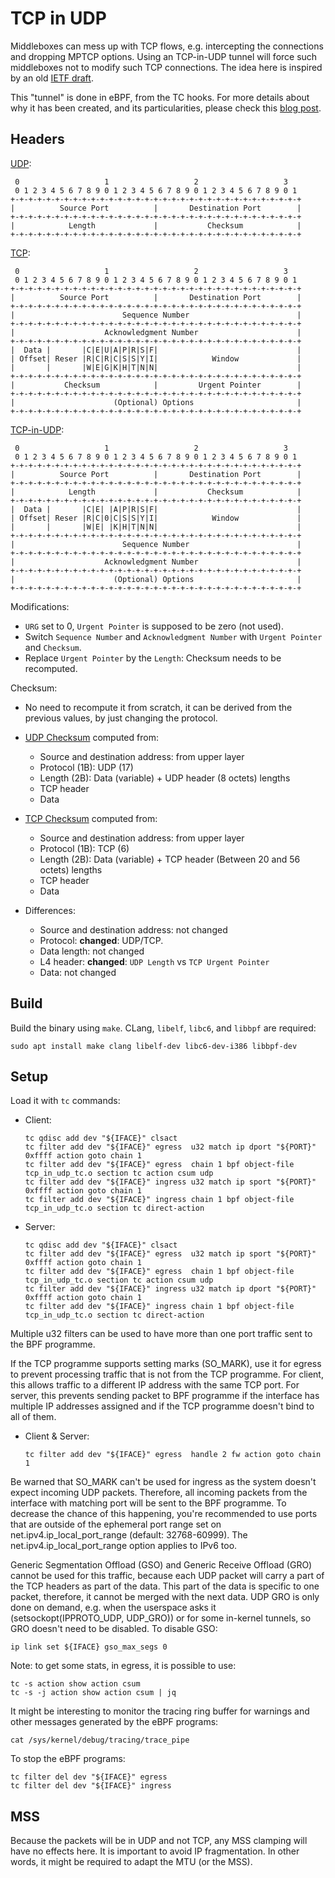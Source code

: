 # TCP in UDP

Middleboxes can mess up with TCP flows, e.g. intercepting the connections and
dropping MPTCP options. Using an TCP-in-UDP tunnel will force such middleboxes
not to modify such TCP connections. The idea here is inspired by an old [IETF
draft](https://datatracker.ietf.org/doc/html/draft-cheshire-tcp-over-udp-00.html).

This "tunnel" is done in eBPF, from the TC hooks. For more details about why it
has been created, and its particularities, please check this
[blog post](https://blog.mptcp.dev/2025/07/14/TCP-in-UDP.html).

## Headers

[UDP](https://www.ietf.org/rfc/rfc768.html):

```
 0                   1                   2                   3
 0 1 2 3 4 5 6 7 8 9 0 1 2 3 4 5 6 7 8 9 0 1 2 3 4 5 6 7 8 9 0 1
+-+-+-+-+-+-+-+-+-+-+-+-+-+-+-+-+-+-+-+-+-+-+-+-+-+-+-+-+-+-+-+-+
|          Source Port          |       Destination Port        |
+-+-+-+-+-+-+-+-+-+-+-+-+-+-+-+-+-+-+-+-+-+-+-+-+-+-+-+-+-+-+-+-+
|            Length             |           Checksum            |
+-+-+-+-+-+-+-+-+-+-+-+-+-+-+-+-+-+-+-+-+-+-+-+-+-+-+-+-+-+-+-+-+
```

[TCP](https://www.ietf.org/rfc/rfc9293.html):

```
 0                   1                   2                   3
 0 1 2 3 4 5 6 7 8 9 0 1 2 3 4 5 6 7 8 9 0 1 2 3 4 5 6 7 8 9 0 1
+-+-+-+-+-+-+-+-+-+-+-+-+-+-+-+-+-+-+-+-+-+-+-+-+-+-+-+-+-+-+-+-+
|          Source Port          |       Destination Port        |
+-+-+-+-+-+-+-+-+-+-+-+-+-+-+-+-+-+-+-+-+-+-+-+-+-+-+-+-+-+-+-+-+
|                        Sequence Number                        |
+-+-+-+-+-+-+-+-+-+-+-+-+-+-+-+-+-+-+-+-+-+-+-+-+-+-+-+-+-+-+-+-+
|                    Acknowledgment Number                      |
+-+-+-+-+-+-+-+-+-+-+-+-+-+-+-+-+-+-+-+-+-+-+-+-+-+-+-+-+-+-+-+-+
|  Data |       |C|E|U|A|P|R|S|F|                               |
| Offset| Reser |R|C|R|C|S|S|Y|I|            Window             |
|       |       |W|E|G|K|H|T|N|N|                               |
+-+-+-+-+-+-+-+-+-+-+-+-+-+-+-+-+-+-+-+-+-+-+-+-+-+-+-+-+-+-+-+-+
|           Checksum            |         Urgent Pointer        |
+-+-+-+-+-+-+-+-+-+-+-+-+-+-+-+-+-+-+-+-+-+-+-+-+-+-+-+-+-+-+-+-+
|                      (Optional) Options                       |
+-+-+-+-+-+-+-+-+-+-+-+-+-+-+-+-+-+-+-+-+-+-+-+-+-+-+-+-+-+-+-+-+
```

[TCP-in-UDP](https://datatracker.ietf.org/doc/html/draft-cheshire-tcp-over-udp-00.html):

```
 0                   1                   2                   3
 0 1 2 3 4 5 6 7 8 9 0 1 2 3 4 5 6 7 8 9 0 1 2 3 4 5 6 7 8 9 0 1
+-+-+-+-+-+-+-+-+-+-+-+-+-+-+-+-+-+-+-+-+-+-+-+-+-+-+-+-+-+-+-+-+
|          Source Port          |       Destination Port        |
+-+-+-+-+-+-+-+-+-+-+-+-+-+-+-+-+-+-+-+-+-+-+-+-+-+-+-+-+-+-+-+-+
|            Length             |           Checksum            |
+-+-+-+-+-+-+-+-+-+-+-+-+-+-+-+-+-+-+-+-+-+-+-+-+-+-+-+-+-+-+-+-+
|  Data |       |C|E| |A|P|R|S|F|                               |
| Offset| Reser |R|C|0|C|S|S|Y|I|            Window             |
|       |       |W|E| |K|H|T|N|N|                               |
+-+-+-+-+-+-+-+-+-+-+-+-+-+-+-+-+-+-+-+-+-+-+-+-+-+-+-+-+-+-+-+-+
|                        Sequence Number                        |
+-+-+-+-+-+-+-+-+-+-+-+-+-+-+-+-+-+-+-+-+-+-+-+-+-+-+-+-+-+-+-+-+
|                    Acknowledgment Number                      |
+-+-+-+-+-+-+-+-+-+-+-+-+-+-+-+-+-+-+-+-+-+-+-+-+-+-+-+-+-+-+-+-+
|                      (Optional) Options                       |
+-+-+-+-+-+-+-+-+-+-+-+-+-+-+-+-+-+-+-+-+-+-+-+-+-+-+-+-+-+-+-+-+
```

Modifications:
- `URG` set to 0, `Urgent Pointer` is supposed to be zero (not used).
- Switch `Sequence Number` and `Acknowledgment Number` with `Urgent Pointer` and
  `Checksum`.
- Replace `Urgent Pointer` by the `Length`: Checksum needs to be recomputed.

Checksum:
- No need to recompute it from scratch, it can be derived from the previous
  values, by just changing the protocol.

- [UDP Checksum](https://www.rfc-editor.org/rfc/rfc768) computed from:
  - Source and destination address: from upper layer
  - Protocol (1B): UDP (17)
  - Length (2B): Data (variable) + UDP header (8 octets) lengths
  - TCP header
  - Data

- [TCP Checksum](https://www.ietf.org/rfc/rfc9293.html#section-3.1-6.18.1)
  computed from:
  - Source and destination address: from upper layer
  - Protocol (1B): TCP (6)
  - Length (2B): Data (variable) + TCP header (Between 20 and 56 octets) lengths
  - TCP header
  - Data

- Differences:
  - Source and destination address: not changed
  - Protocol: **changed**: UDP/TCP.
  - Data length: not changed
  - L4 header: **changed**: `UDP Length` vs `TCP Urgent Pointer`
  - Data: not changed


## Build

Build the binary using `make`. CLang, `libelf`, `libc6`, and `libbpf` are
required:

```
sudo apt install make clang libelf-dev libc6-dev-i386 libbpf-dev
```


## Setup

Load it with `tc` commands:

- Client:
  ```
  tc qdisc add dev "${IFACE}" clsact
  tc filter add dev "${IFACE}" egress  u32 match ip dport "${PORT}" 0xffff action goto chain 1
  tc filter add dev "${IFACE}" egress  chain 1 bpf object-file tcp_in_udp_tc.o section tc action csum udp
  tc filter add dev "${IFACE}" ingress u32 match ip sport "${PORT}" 0xffff action goto chain 1
  tc filter add dev "${IFACE}" ingress chain 1 bpf object-file tcp_in_udp_tc.o section tc direct-action
  ```
- Server:
  ```
  tc qdisc add dev "${IFACE}" clsact
  tc filter add dev "${IFACE}" egress  u32 match ip sport "${PORT}" 0xffff action goto chain 1
  tc filter add dev "${IFACE}" egress  chain 1 bpf object-file tcp_in_udp_tc.o section tc action csum udp
  tc filter add dev "${IFACE}" ingress u32 match ip dport "${PORT}" 0xffff action goto chain 1
  tc filter add dev "${IFACE}" ingress chain 1 bpf object-file tcp_in_udp_tc.o section tc direct-action
  ```

Multiple u32 filters can be used to have more than one port traffic sent to the
BPF programme.

If the TCP programme supports setting marks (SO_MARK), use it for egress to
prevent processing traffic that is not from the TCP programme. For client, this
allows traffic to a different IP address with the same TCP port. For server,
this prevents sending packet to BPF programme if the interface has multiple IP
addresses assigned and if the TCP programme doesn't bind to all of them.

- Client & Server:
  ```
  tc filter add dev "${IFACE}" egress  handle 2 fw action goto chain 1
  ```

Be warned that SO_MARK can't be used for ingress as the system doesn't expect
incoming UDP packets. Therefore, all incoming packets from the interface with
matching port will be sent to the BPF programme. To decrease the chance of this
happening, you're recommended to use ports that are outside of the ephemeral
port range set on net.ipv4.ip_local_port_range (default: 32768-60999). The
net.ipv4.ip_local_port_range option applies to IPv6 too.

Generic Segmentation Offload (GSO) and Generic Receive Offload (GRO) cannot be
used for this traffic, because each UDP packet will carry a part of the TCP
headers as part of the data. This part of the data is specific to one packet,
therefore, it cannot be merged with the next data. UDP GRO is only done on
demand, e.g. when the userspace asks it (setsockopt(IPPROTO_UDP, UDP_GRO)) or
for some in-kernel tunnels, so GRO doesn't need to be disabled. To disable GSO:

```
ip link set ${IFACE} gso_max_segs 0
```

Note: to get some stats, in egress, it is possible to use:

```
tc -s action show action csum
tc -s -j action show action csum | jq
```

It might be interesting to monitor the tracing ring buffer for warnings and
other messages generated by the eBPF programs:

```
cat /sys/kernel/debug/tracing/trace_pipe
```

To stop the eBPF programs:

```
tc filter del dev "${IFACE}" egress
tc filter del dev "${IFACE}" ingress
```

## MSS

Because the packets will be in UDP and not TCP, any MSS clamping will have no
effects here. It is important to avoid IP fragmentation. In other words, it
might be required to adapt the MTU (or the MSS).
